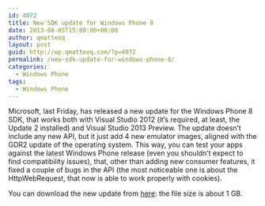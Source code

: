 ```yaml
---
id: 4072
title: New SDK update for Windows Phone 8
date: 2013-08-05T15:00:00+00:00
author: qmatteoq
layout: post
guid: http://wp.qmatteoq.com/?p=4072
permalink: /new-sdk-update-for-windows-phone-8/
categories:
  - Windows Phone
tags:
  - Windows Phone
---
```

Microsoft, last Friday, has released a new update for the Windows Phone 8 SDK, that works both with Visual Studio 2012 (it’s required, at least, the Update 2 installed) and Visual Studio 2013 Preview. The update doesn’t include any new API, but it just add 4 new emulator images, aligned with the GDR2 update of the operating system. This way, you can test your apps against the latest Windows Phone release (even you shouldn’t expect to find compatibility issues), that, other than adding new consumer features, it fixed a couple of bugs in the API (the most noticeable one is about the HttpWebRequest, that now is able to work properly with cookies).

You can download the new update from <a href="http://www.microsoft.com/en-us/download/details.aspx?id=39711" target="_blank">here</a>: the file size is about 1 GB.